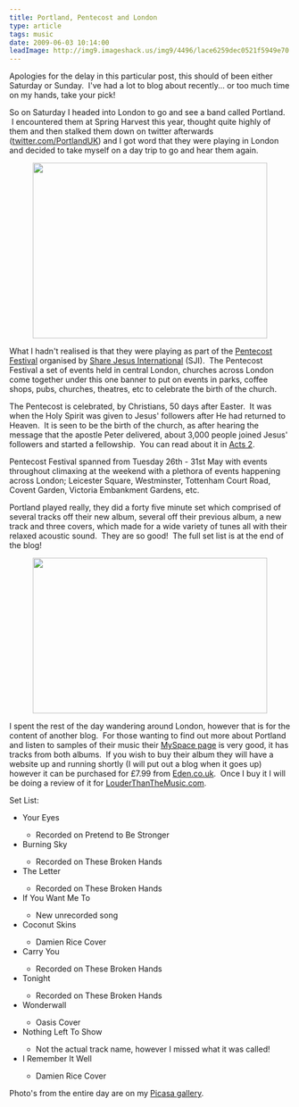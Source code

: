 ```yaml
---
title: Portland, Pentecost and London
type: article
tags: music
date: 2009-06-03 10:14:00
leadImage: http://img9.imageshack.us/img9/4496/lace6259dec0521f5949e70.jpg
---
```

<p>Apologies&nbsp;for the delay in this&nbsp;particular&nbsp;post, this should of been either Saturday or Sunday. &nbsp;I've had a lot to blog about recently... or too much time on my hands, take your pick!</p><p>So on Saturday I headed into London to go and see a band called Portland. &nbsp;I encountered them at Spring Harvest this year, thought quite highly of them and then stalked them down on twitter afterwards (<a href="http://twitter.com/PortlandUK">twitter.com/PortlandUK</a>) and I got word that they were playing in London and decided to take myself on a day trip to go and hear them again.</p><div class="separator" style="clear:both;text-align:center;"><img border="0" height="315" src="http://img223.imageshack.us/img223/9726/portlandf.jpg" width="420" /></div><p>What I hadn't realised is that they were playing as part of the <a href="http://www.pentecostfestival.co.uk/">Pentecost Festival</a> organised by <a href="http://www.sharejesusinternational.com/">Share Jesus International</a> (SJI). &nbsp;The Pentecost Festival a set of events held in central London, churches across London come together under this one banner to put on events in parks, coffee shops, pubs, churches, theatres, etc to celebrate the birth of the church.</p><p>The Pentecost is celebrated, by Christians, 50 days after Easter. &nbsp;It was when the Holy Spirit was given to Jesus' followers after He had returned to Heaven. &nbsp;It is seen to be the birth of the church, as after hearing the message that the apostle Peter delivered, about 3,000 people joined Jesus' followers and started a fellowship. &nbsp;You can read about it in <a href="http://www.biblegateway.com/passage/?search=Acts%202&amp;version=31">Acts 2</a>.</p><p>Pentecost Festival spanned from Tuesday 26th - 31st May with events throughout climaxing at the weekend with a&nbsp;plethora&nbsp;of events happening across London; Leicester Square, Westminster, Tottenham Court Road, Covent Garden, Victoria Embankment Gardens, etc.</p><p>Portland played really, they did a&nbsp;forty&nbsp;five minute set which comprised of several tracks off their new album, several off their previous album, a new track and three covers, which made for a wide&nbsp;variety&nbsp;of tunes all with their relaxed&nbsp;acoustic&nbsp;sound. &nbsp;They are so good! &nbsp;The full set list is at the end of the blog!</p><div class="separator" style="clear:both;text-align:center;"><img border="0" height="279" src="http://img33.imageshack.us/img33/4269/l8b00b7d4cd80525e02f03a.jpg" width="420" /></div><p>I spent the rest of the day wandering around London, however that is for the content of another blog. &nbsp;For those wanting to find out more about Portland and listen to samples of their music their <a href="http://www.myspace.com/portlandmusicuk">MySpace page</a> is very good, it has tracks from both albums. &nbsp;If you wish to buy their album they will have a website up and running shortly (I will put out a blog when it goes up) however it can be purchased for &pound;7.99 from <a href="http://www.eden.co.uk/shop/these-broken-hands-1955770.html">Eden.co.uk</a>. &nbsp;Once I buy it I will be doing a review of it for <a href="http://louderthanthemusic.com/">LouderThanTheMusic.com</a>.</p><p>Set List:</p><ul><li>Your Eyes</li><ul><li>Recorded on Pretend to Be Stronger</li></ul><li>Burning Sky</li><ul><li>Recorded on These Broken Hands</li></ul><li>The Letter</li><ul><li>Recorded on These Broken Hands</li></ul><li>If You Want Me To</li><ul><li>New unrecorded song</li></ul><li>Coconut Skins</li><ul><li>Damien Rice Cover</li></ul><li>Carry You</li><ul><li>Recorded on These Broken Hands</li></ul><li>Tonight</li><ul><li>Recorded on These Broken Hands</li></ul><li>Wonderwall</li><ul><li>Oasis Cover</li></ul><li>Nothing Left To Show</li><ul><li>Not the actual track name, however I missed what it was called!</li></ul><li>I Remember It Well</li><ul><li>Damien Rice Cover</li></ul></ul><p>Photo's from the entire day are on my <a href="http://picasaweb.google.co.uk/jamesdoc" target="_blank">Picasa gallery</a>.</p>
